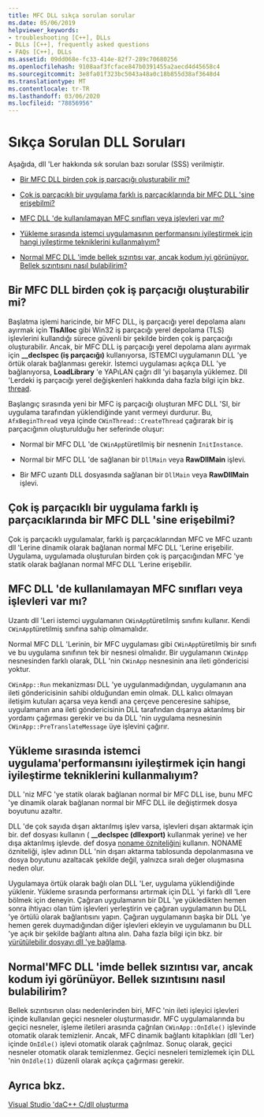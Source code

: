```yaml
---
title: MFC DLL sıkça sorulan sorular
ms.date: 05/06/2019
helpviewer_keywords:
- troubleshooting [C++], DLLs
- DLLs [C++], frequently asked questions
- FAQs [C++], DLLs
ms.assetid: 09dd068e-fc33-414e-82f7-289c70680256
ms.openlocfilehash: 9108aaf3fcface847b0391455a2aecd4d45658c4
ms.sourcegitcommit: 3e8fa01f323bc5043a48a0c18b855d38af3648d4
ms.translationtype: MT
ms.contentlocale: tr-TR
ms.lasthandoff: 03/06/2020
ms.locfileid: "78856956"
---
```

# <a name="dll-frequently-asked-questions"></a>Sıkça Sorulan DLL Soruları

Aşağıda, dll 'Ler hakkında sık sorulan bazı sorular (SSS) verilmiştir.

- [Bir MFC DLL birden çok iş parçacığı oluşturabilir mi?](#mfc_multithreaded_1)

- [Çok iş parçacıklı bir uygulama farklı iş parçacıklarında bir MFC DLL 'sine erişebilmi?](#mfc_multithreaded_2)

- [MFC DLL 'de kullanılamayan MFC sınıfları veya işlevleri var mı?](#mfc_prohibited_classes)

- [Yükleme sırasında istemci uygulamasının performansını iyileştirmek için hangi iyileştirme tekniklerini kullanmalıyım?](#mfc_optimization)

- [Normal MFC DLL 'imde bellek sızıntısı var, ancak kodum iyi görünüyor. Bellek sızıntısını nasıl bulabilirim?](#memory_leak)

## <a name="mfc_multithreaded_1"></a>Bir MFC DLL birden çok iş parçacığı oluşturabilir mi?

Başlatma işlemi haricinde, bir MFC DLL, iş parçacığı yerel depolama alanı ayırmak için **TlsAlloc** gibi Win32 iş parçacığı yerel depolama (TLS) işlevlerini kullandığı sürece güvenli bir şekilde birden çok iş parçacığı oluşturabilir. Ancak, bir MFC DLL iş parçacığı yerel depolama alanı ayırmak için **__declspec (iş parçacığı)** kullanıyorsa, ISTEMCI uygulamanın DLL 'ye örtük olarak bağlanması gerekir. İstemci uygulaması açıkça DLL 'ye bağlanıyorsa, **LoadLibrary** 'e YAPıLAN çağrı dll 'yi başarıyla yüklemez. Dll 'Lerdeki iş parçacığı yerel değişkenleri hakkında daha fazla bilgi için bkz. [thread](../cpp/thread.md).

Başlangıç sırasında yeni bir MFC iş parçacığı oluşturan MFC DLL 'SI, bir uygulama tarafından yüklendiğinde yanıt vermeyi durdurur. Bu, `AfxBeginThread` veya içinde `CWinThread::CreateThread` çağırarak bir iş parçacığının oluşturulduğu her seferinde oluşur:

- Normal bir MFC DLL 'de `CWinApp`türetilmiş bir nesnenin `InitInstance`.

- Normal bir MFC DLL 'de sağlanan bir `DllMain` veya **RawDllMain** işlevi.

- Bir MFC uzantı DLL dosyasında sağlanan bir `DllMain` veya **RawDllMain** işlevi.

## <a name="mfc_multithreaded_2"></a>Çok iş parçacıklı bir uygulama farklı iş parçacıklarında bir MFC DLL 'sine erişebilmi?

Çok iş parçacıklı uygulamalar, farklı iş parçacıklarından MFC ve MFC uzantı dll 'Lerine dinamik olarak bağlanan normal MFC DLL 'Lerine erişebilir. Uygulama, uygulamada oluşturulan birden çok iş parçacığından MFC 'ye statik olarak bağlanan normal MFC DLL 'Lerine erişebilir.

## <a name="mfc_prohibited_classes"></a>MFC DLL 'de kullanılamayan MFC sınıfları veya işlevleri var mı?

Uzantı dll 'Leri istemci uygulamanın `CWinApp`türetilmiş sınıfını kullanır. Kendi `CWinApp`türetilmiş sınıfına sahip olmamalıdır.

Normal MFC DLL 'Lerinin, bir MFC uygulaması gibi `CWinApp`türetilmiş bir sınıfı ve bu uygulama sınıfının tek bir nesnesi olmalıdır. Bir uygulamanın `CWinApp` nesnesinden farklı olarak, DLL 'nin `CWinApp` nesnesinin ana ileti göndericisi yoktur.

`CWinApp::Run` mekanizması DLL 'ye uygulanmadığından, uygulamanın ana ileti göndericisinin sahibi olduğundan emin olmak. DLL kalıcı olmayan iletişim kutuları açarsa veya kendi ana çerçeve penceresine sahipse, uygulamanın ana ileti göndericisinin DLL tarafından dışarıya aktarılmış bir yordamı çağırması gerekir ve bu da DLL 'nin uygulama nesnesinin `CWinApp::PreTranslateMessage` üye işlevini çağırır.

## <a name="mfc_optimization"></a>Yükleme sırasında istemci uygulama&#39;performansını iyileştirmek için hangi iyileştirme tekniklerini kullanmalıyım?

DLL 'niz MFC 'ye statik olarak bağlanan normal bir MFC DLL ise, bunu MFC 'ye dinamik olarak bağlanan normal bir MFC DLL ile değiştirmek dosya boyutunu azaltır.

DLL 'de çok sayıda dışarı aktarılmış işlev varsa, işlevleri dışarı aktarmak için bir. def dosyası kullanın ( **__declspec (dllexport)** kullanmak yerine) ve her dışa aktarılmış işlevde. def dosya [noname özniteliğini](exporting-functions-from-a-dll-by-ordinal-rather-than-by-name.md) kullanın. NONAME özniteliği, işlev adının DLL 'nin dışarı aktarma tablosunda depolanmasına ve dosya boyutunu azaltacak şekilde değil, yalnızca sıralı değer oluşmasına neden olur.

Uygulamaya örtük olarak bağlı olan DLL 'Ler, uygulama yüklendiğinde yüklenir. Yükleme sırasında performansı artırmak için DLL 'yi farklı dll 'Lere bölmek için deneyin. Çağıran uygulamanın bir DLL 'ye yükledikten hemen sonra ihtiyacı olan tüm işlevleri yerleştirin ve çağıran uygulamanın bu DLL 'ye örtülü olarak bağlantısını yapın. Çağıran uygulamanın başka bir DLL 'ye hemen gerek duymadığından diğer işlevleri ekleyin ve uygulamanın bu DLL 'ye açık bir şekilde bağlantı altına alın. Daha fazla bilgi için bkz. bir [yürütülebilir dosyayı dll 'ye bağlama](linking-an-executable-to-a-dll.md#determining-which-linking-method-to-use).

## <a name="memory_leak"></a>Normal&#39;MFC DLL 'imde bellek sızıntısı var, ancak kodum iyi görünüyor. Bellek sızıntısını nasıl bulabilirim?

Bellek sızıntısının olası nedenlerinden biri, MFC 'nin ileti işleyici işlevleri içinde kullanılan geçici nesneler oluşturmasıdır. MFC uygulamalarında bu geçici nesneler, işleme iletileri arasında çağrılan `CWinApp::OnIdle()` işlevinde otomatik olarak temizlenir. Ancak, MFC dinamik bağlantı kitaplıkları (dll 'Ler) içinde `OnIdle()` işlevi otomatik olarak çağrılmaz. Sonuç olarak, geçici nesneler otomatik olarak temizlenmez. Geçici nesneleri temizlemek için DLL 'nin `OnIdle(1)` düzenli olarak açıkça çağırması gerekir.

## <a name="see-also"></a>Ayrıca bkz.

[Visual Studio 'daC++ C/dll oluşturma](dlls-in-visual-cpp.md)
